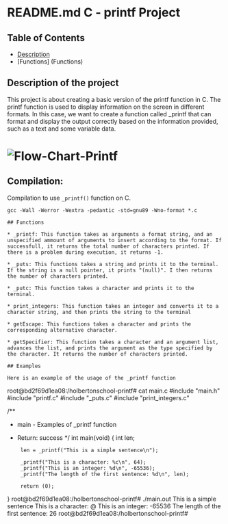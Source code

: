 # README.md C - printf Project

## Table of Contents

* [Description](#Description)
* [Functions] (Functions)

## Description of the project

This project is about creating a basic version of the printf function in C. The printf function is used to display information on the screen in different formats. In this case, we want to create a function called _printf that can format and display the output correctly based on the information provided, such as a text and some variable data.

# <a> <img src="https://i.ibb.co/LZphmqD/Flow-Chart-Printf.png" alt="Flow-Chart-Printf" border="0">

## Compilation:

Compilation to use `_printf()` function on C.
```
gcc -Wall -Werror -Wextra -pedantic -std=gnu89 -Wno-format *.c

## Functions

* _printf: This function takes as arguments a format string, and an unspecified ammount of arguments to insert according to the format. If successfull, it returns the total number of characters printed. If there is a problem during execution, it returns -1.

* _puts: This functions takes a string and prints it to the terminal. If the string is a null pointer, it prints "(null)". I then returns the number of characters printed.

* _putc: This function takes a character and prints it to the terminal.

* print_integers: This function takes an integer and converts it to a character string, and then prints the string to the terminal

* getEscape: This functions takes a character and prints the corresponding alternative character.

* getSpecifier: This function takes a character and an argument list, advances the list, and prints the argument as the type specified by the character. It returns the number of characters printed.

## Examples

Here is an example of the usage of the _printf function

``` 

root@bd2f69d1ea08:/holbertonschool-printf# cat main.c
#include "main.h"
#include "printf.c"
#include "_puts.c"
#include "print_integers.c"

/**
 * main - Examples of _printf function
 * Return: success
 */
int main(void)
{
        int len;

        len = _printf("This is a simple sentence\n");

        _printf("This is a character: %c\n", 64);
        _printf("This is an integer: %d\n", -65536);
        _printf("The length of the first sentence: %d\n", len);

        return (0);
}
root@bd2f69d1ea08:/holbertonschool-printf# ./main.out
This is a simple sentence
This is a character: @
This is an integer: -65536
The length of the first sentence: 26
root@bd2f69d1ea08:/holbertonschool-printf#

```
